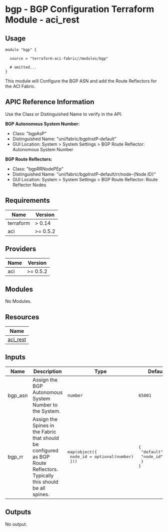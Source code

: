 # bgp - BGP Configuration Terraform Module - aci_rest

## Usage

```hcl
module "bgp" {

  source = "terraform-aci-fabric//modules/bgp"

  # omitted...
}
```

This module will Configure the BGP ASN and add the Route Reflectors for the ACI Fabric.

## APIC Reference Information

Use the Class or Distinguished Name to verify in the API.

**BGP Autonomous System Number:**

* Class: "bgpAsP"
* Distinguished Name: "uni/fabric/bgpInstP-default"
* GUI Location: System > System Settings > BGP Route Reflector: Autonomous System Number

**BGP Route Reflectors:**

* Class: "bgpRRNodePEp"
* Distinguished Name: "uni/fabric/bgpInstP-default/rr/node-{Node ID}"
* GUI Location: System > System Settings > BGP Route Reflector: Route Reflector Nodes

<!-- BEGINNING OF PRE-COMMIT-TERRAFORM DOCS HOOK -->
## Requirements

| Name | Version |
|------|---------|
| terraform | > 0.14 |
| aci | >= 0.5.2 |

## Providers

| Name | Version |
|------|---------|
| aci | >= 0.5.2 |

## Modules

No Modules.

## Resources

| Name |
|------|
| [aci_rest](https://registry.terraform.io/providers/ciscodevnet/aci/0.5.2/docs/resources/rest) |

## Inputs

| Name | Description | Type | Default | Required |
|------|-------------|------|---------|:--------:|
| bgp\_asn | Assign the BGP Autonomous System Number to the System. | `number` | `65001` | no |
| bgp\_rr | Assign the Spines in the Fabric that should be configured as BGP Route Reflectors.  Typically this should be all spines. | <pre>map(object({<br>    node_id = optional(number)<br>  }))</pre> | <pre>{<br>  "default": {<br>    "node_id": 101<br>  }<br>}</pre> | no |

## Outputs

No output.
<!-- END OF PRE-COMMIT-TERRAFORM DOCS HOOK -->
